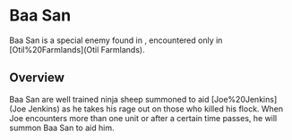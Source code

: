 # Baa San

Baa San is a special enemy found in , encountered only in [Otil%20Farmlands](Otil Farmlands).
## Overview

Baa San are well trained ninja sheep summoned to aid [Joe%20Jenkins](Joe Jenkins) as he takes his rage out on those who killed his flock.
When Joe encounters more than one unit or after a certain time passes, he will summon Baa San to aid him. 